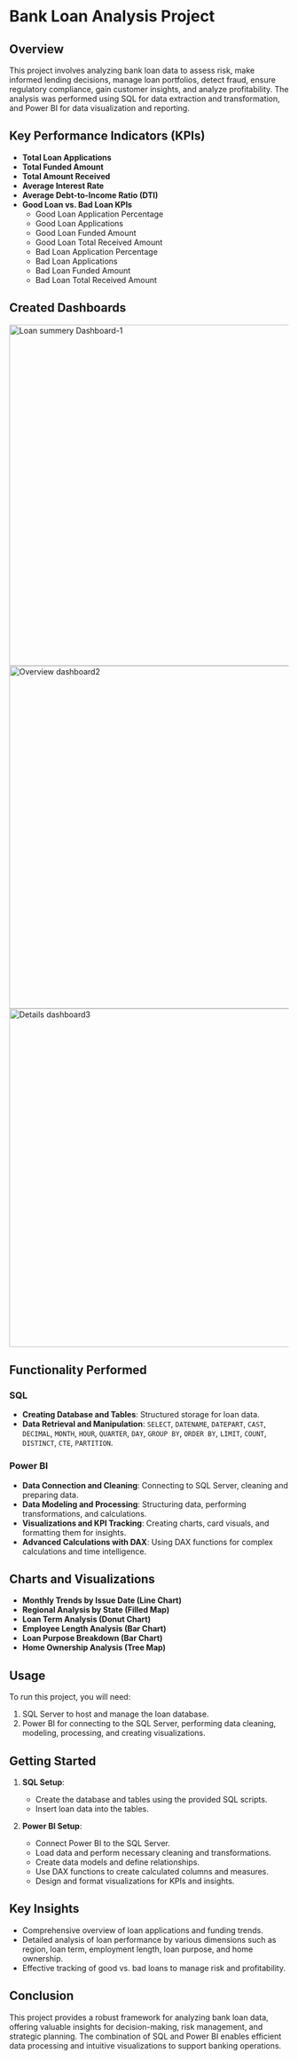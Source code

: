 # Bank Loan Analysis Project

## Overview
This project involves analyzing bank loan data to assess risk, make informed lending decisions, manage loan portfolios, detect fraud, ensure regulatory compliance, gain customer insights, and analyze profitability. The analysis was performed using SQL for data extraction and transformation, and Power BI for data visualization and reporting.

## Key Performance Indicators (KPIs)
- **Total Loan Applications**
- **Total Funded Amount**
- **Total Amount Received**
- **Average Interest Rate**
- **Average Debt-to-Income Ratio (DTI)**
- **Good Loan vs. Bad Loan KPIs**
  - Good Loan Application Percentage
  - Good Loan Applications
  - Good Loan Funded Amount
  - Good Loan Total Received Amount
  - Bad Loan Application Percentage
  - Bad Loan Applications
  - Bad Loan Funded Amount
  - Bad Loan Total Received Amount
 
## Created Dashboards
 <img width="615" alt="Loan summery Dashboard-1" src="https://github.com/ShamliBajad/Bank-Loan-Analysis/assets/169564441/9ca0420f-612c-4b08-b2d5-74e56f11b264">


 <img width="618" alt="Overview dashboard2" src="https://github.com/ShamliBajad/Bank-Loan-Analysis/assets/169564441/440fe97e-7482-469d-883a-3704a1117f64">



  <img width="610" alt="Details dashboard3" src="https://github.com/ShamliBajad/Bank-Loan-Analysis/assets/169564441/43958749-f512-4614-a4bb-a485b9204239">

## Functionality Performed

### SQL
- **Creating Database and Tables**: Structured storage for loan data.
- **Data Retrieval and Manipulation**: `SELECT`, `DATENAME`, `DATEPART`, `CAST`, `DECIMAL`, `MONTH`, `HOUR`, `QUARTER`, `DAY`, `GROUP BY`, `ORDER BY`, `LIMIT`, `COUNT`, `DISTINCT`, `CTE`, `PARTITION`.

### Power BI
- **Data Connection and Cleaning**: Connecting to SQL Server, cleaning and preparing data.
- **Data Modeling and Processing**: Structuring data, performing transformations, and calculations.
- **Visualizations and KPI Tracking**: Creating charts, card visuals, and formatting them for insights.
- **Advanced Calculations with DAX**: Using DAX functions for complex calculations and time intelligence.

## Charts and Visualizations
- **Monthly Trends by Issue Date (Line Chart)**
- **Regional Analysis by State (Filled Map)**
- **Loan Term Analysis (Donut Chart)**
- **Employee Length Analysis (Bar Chart)**
- **Loan Purpose Breakdown (Bar Chart)**
- **Home Ownership Analysis (Tree Map)**

## Usage
To run this project, you will need:
1. SQL Server to host and manage the loan database.
2. Power BI for connecting to the SQL Server, performing data cleaning, modeling, processing, and creating visualizations.

## Getting Started
1. **SQL Setup**:
   - Create the database and tables using the provided SQL scripts.
   - Insert loan data into the tables.

2. **Power BI Setup**:
   - Connect Power BI to the SQL Server.
   - Load data and perform necessary cleaning and transformations.
   - Create data models and define relationships.
   - Use DAX functions to create calculated columns and measures.
   - Design and format visualizations for KPIs and insights.

## Key Insights
- Comprehensive overview of loan applications and funding trends.
- Detailed analysis of loan performance by various dimensions such as region, loan term, employment length, loan purpose, and home ownership.
- Effective tracking of good vs. bad loans to manage risk and profitability.

## Conclusion
This project provides a robust framework for analyzing bank loan data, offering valuable insights for decision-making, risk management, and strategic planning. The combination of SQL and Power BI enables efficient data processing and intuitive visualizations to support banking operations.
